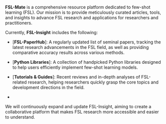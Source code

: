 **FSL-Mate** is a comprehensive resource platform dedicated to few-shot learning (FSL). Our mission is to provide meticulously curated articles, tools, and insights to advance FSL research and applications for researchers and practitioners.

Currently, **FSL-Insight** includes the following:

- [**FSL-PaperHub**]: A regularly updated list of seminal papers, tracking the latest research advancements in the FSL field, as well as providing comparative accuracy results across various methods.
- [**Python Libraries**]: A collection of handpicked Python libraries designed to help users efficiently implement few-shot learning models.
- [**Tutorials & Guides**]: Recent reviews and in-depth analyses of FSL-related research, helping researchers quickly grasp the core topics and development directions in the field.

- 
We will continuously expand and update FSL-Insight, aiming to create a collaborative platform that makes FSL research more accessible and easier to understand.
